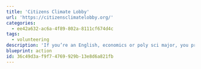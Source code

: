 ```yaml
---
title: 'Citizens Climate Lobby'
url: 'https://citizensclimatelobby.org/'
categories:
  - ee42a632-ac6a-4f89-802a-8111cf674d4c
tags:
  - volunteering
description: 'If you’re an English, economics or poly sci major, you probably should consider volunteering for Citizens’ Climate Lobby, an organization focused on confronting climate change through policy.'
blueprint: action
id: 36c49d3a-f9f7-4769-929b-13e8d6a821fb
---
```

